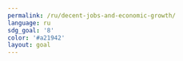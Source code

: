 ```yaml
---
permalink: /ru/decent-jobs-and-economic-growth/
language: ru
sdg_goal: '8'
color: '#a21942'
layout: goal
---
```


